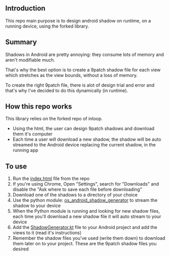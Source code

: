 Introduction
------------

This repo main purpose is to design android shadow on runtime, on a running device, using the forked library.

Summary
-------
Shadows in Android are pretty annoying: they consume lots of memory and aren't modifiable much.

That's why the best option is to create a 9patch shadow file for each view which stretches as the view bounds, without
a loss of memory. 

To create the right 9patch file, there is alot of design trial and error and that's why I've decided to do this dynamically 
(in runtime).

How this repo works
--------------------
This library relies on the forked repo of inloop. 

- Using the html, the user can design 9patch shadows and download them it's computer
- Each time a user will download a new shadow, the shadow will be auto streamed to the Android device replacing the current
shadow, in the running app
  
To use
-------
1) Run the [index.html](index.html) file from the repo
2) If you're using Chrome, Open "Settings", search for "Downloads" and disable the "Ask where to save each file before downloading"
3) Download one of the shadows to a directory of your choice
4) Use the python module: [os_android_shadow_generator](https://github.com/osfunapps/os_android_shadow_generator-py) to stream the shadow to your device
5) When the Python module is running and looking for new shadow files, each time you'll download a new shadow 
   file it will auto stream to your device
6) Add the  [ShadowGenerator.kt](srcs/ShadowGenerator.kt) file to your Android project and add the views to it (read it's instructions)
7) Remember the shadow files you've used (write them down) to download them later on to your project. These are the 9patch shadow files you desired